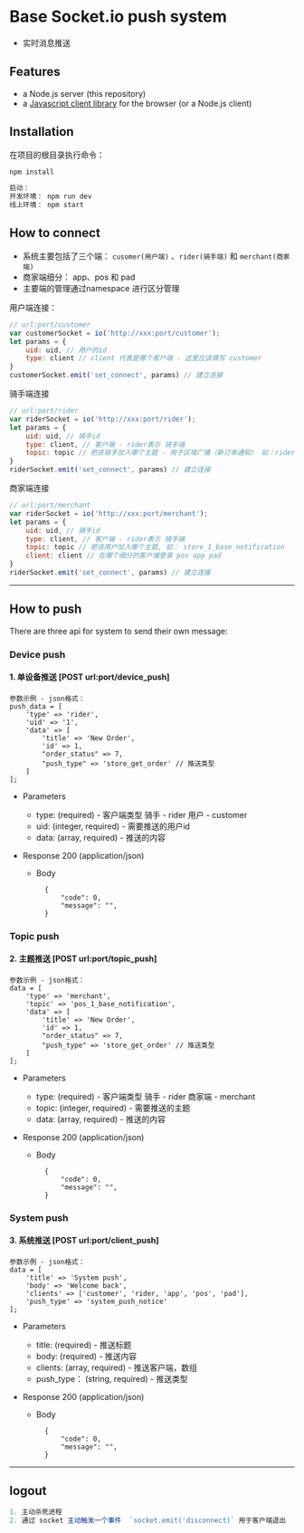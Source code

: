 # Base Socket.io push system

- 实时消息推送

## Features

- a Node.js server (this repository)
- a [Javascript client library](https://github.com/socketio/socket.io-client) for the browser (or a Node.js client)


## Installation

在项目的根目录执行命令：
```bash
npm install

启动：
开发环境： npm run dev
线上环境： npm start
```

## How to connect

- 系统主要包括了三个端： `cusomer(用户端)` 、`rider(骑手端)` 和 `merchant(商家端)`
- 商家端细分： app、pos 和 pad
- 主要端的管理通过namespace 进行区分管理

用户端连接：

```js
// url:port/customer
var customerSocket = io('http://xxx:port/customer');
let params = {
    uid: uid, // 用户的id
    type: client // client 代表是哪个客户端 - 这里应该填写 customer
}
customerSocket.emit('set_connect', params) // 建立连接
```

骑手端连接

```js
// url:port/rider
var riderSocket = io('http://xxx:port/rider');
let params = {
    uid: uid, // 骑手id
    type: client, // 客户端 - rider表示 骑手端
    topic: topic // 把该骑手加入哪个主题 - 用于区域广播（新订单通知） 如：rider_Tianhe_Qu_notification
}
riderSocket.emit('set_connect', params) // 建立连接
```

商家端连接

```js
// url:port/merchant
var riderSocket = io('http://xxx:port/merchant');
let params = {
    uid: uid, // 骑手id
    type: client, // 客户端 - rider表示 骑手端
    topic: topic // 把该用户加入哪个主题, 如： store_1_base_notification
    client: client // 在哪个细分的客户端登录 pos app pad
}
riderSocket.emit('set_connect', params) // 建立连接
```

---

## How to push

There are three api for system to send their own message:

### Device push

#### 1. 单设备推送 [POST url:port/device_push]

```
参数示例 - json格式：
push_data = [
    'type' => 'rider',
    'uid' => '1',
    'data' => [
        'title' => 'New Order',
        'id' => 1,
        "order_status" => 7,
        "push_type" => 'store_get_order' // 推送类型
    ]
];
```

+ Parameters
    + type: (required) - 客户端类型 骑手 - rider  用户 - customer
    + uid: (integer, required) - 需要推送的用户id
    + data: (array, required) - 推送的内容

+ Response 200 (application/json)
    + Body

            {
                "code": 0,
                "message": "",
            }

### Topic push

#### 2. 主题推送 [POST url:port/topic_push]

```
参数示例 - json格式：
data = [
    'type' => 'merchant',
    'topic' => 'pos_1_base_notification',
    'data' => [
        'title' => 'New Order',
        'id' => 1,
        "order_status" => 7,
        "push_type" => 'store_get_order' // 推送类型
    ]
];
```

+ Parameters
    + type: (required) - 客户端类型 骑手 - rider  商家端 - merchant
    + topic: (integer, required) - 需要推送的主题
    + data: (array, required) - 推送的内容

+ Response 200 (application/json)
    + Body

            {
                "code": 0,
                "message": "",
            }

### System push

#### 3. 系统推送 [POST url:port/client_push]

```
参数示例 - json格式：
data = [
    'title' => 'System push',
    'body' => 'Welcome back',
    'clients' => ['customer', 'rider, 'app', 'pos', 'pad'],
    'push_type' => 'system_push_notice'
];
```

+ Parameters
    + title: (required) - 推送标题
    + body: (required) - 推送内容
    + clients: (array, required) - 推送客户端，数组
    + push_type： (string, required) - 推送类型

+ Response 200 (application/json)
    + Body

            {
                "code": 0,
                "message": "",
            }

---
## logout

```js
1. 主动杀死进程
2. 通过 socket 主动触发一个事件  `socket.emit('disconnect)` 用于客户端退出
```